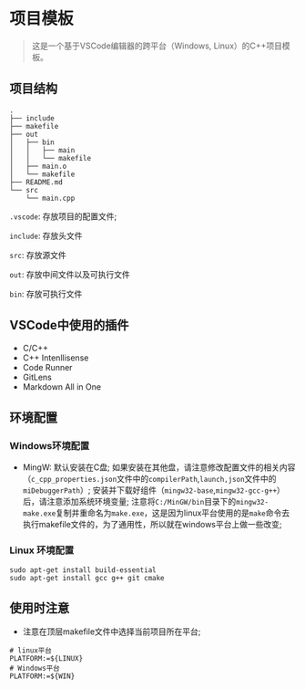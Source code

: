 # 项目模板

> 这是一个基于VSCode编辑器的跨平台（Windows, Linux）的C++项目模板。

## 项目结构

```shell
.
├── include
├── makefile
├── out
│   ├── bin
│   │   ├── main
│   │   └── makefile
│   ├── main.o
│   └── makefile
├── README.md
└── src
    └── main.cpp
```

`.vscode`: 存放项目的配置文件;

`include`: 存放头文件

`src`: 存放源文件

`out`: 存放中间文件以及可执行文件

`bin`: 存放可执行文件

## VSCode中使用的插件

+ C/C++
+ C++ Intenllisense
+ Code Runner
+ GitLens
+ Markdown All in One

## 环境配置

### Windows环境配置

+ MingW:
  默认安装在C盘;
  如果安装在其他盘，请注意修改配置文件的相关内容（`c_cpp_properties.json`文件中的`compilerPath`,`launch,json`文件中的`miDebuggerPath`）;
  安装并下载好组件（`mingw32-base`,`mingw32-gcc-g++`）后，请注意添加系统环境变量;
  注意将`C:/MinGW/bin`目录下的`mingw32-make.exe`复制并重命名为`make.exe`，这是因为linux平台使用的是`make`命令去执行makefile文件的，为了通用性，所以就在windows平台上做一些改变;

### Linux 环境配置

```shell
sudo apt-get install build-essential
sudo apt-get install gcc g++ git cmake
```

## 使用时注意

+ 注意在顶层makefile文件中选择当前项目所在平台;

```shell
# linux平台
PLATFORM:=${LINUX}
# Windows平台
PLATFORM:=${WIN}
```
